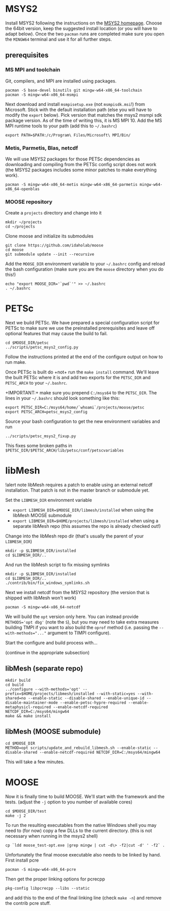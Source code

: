# MSYS2

Install MSYS2 following the instructions on the [MSYS2 homepage](https://www.msys2.org/).
Choose the 64bit version, keep the suggested install location (or you will have to adapt below).
Once the two `pacman` runs are completed make sure you open the `MINGW64` terminal
and use it for all further steps.

## prerequisites

### MS MPI and toolchain

Git, compilers, and MPI are installed using packages.

```
pacman -S base-devel binutils git mingw-w64-x86_64-toolchain
pacman -S mingw-w64-x86_64-msmpi
```

Next download and install `msmpisetup.exe` (not `msmpisdk.msi`!) from Microsoft.
Stick with the default installation path (else you will have to modify the `export` below).
Pick version that matches the msys2 msmpi sdk package version. As of the time of
writing this, it is MS MPI 10. Add the MS MPI runtime tools to your path (add this to `~/.bashrc`)

```
export PATH=$PATH:/c/Program\ Files/Microsoft\ MPI/Bin/
```

### Metis, Parmetis, Blas, netcdf

We will use MSYS2 packages for those PETSc dependencies as downloading and compiling
from the PETSc config script does not work (the MSYS2 packages includes some minor patches to
make everything work).

```
pacman -S mingw-w64-x86_64-metis mingw-w64-x86_64-parmetis mingw-w64-x86_64-openblas
```

### MOOSE repository

Create a `projects` directory and change into it

```
mkdir ~/projects
cd ~/projects
```

Clone moose and initialize its submodules

```
git clone https://github.com/idaholab/moose
cd moose
git submodule update --init --recursive
```

Add the `MOOSE_DIR` environment variable to your `~/.bashrc` config and reload the
bash configuration (make sure you are the `moose` directory when you do this!)

```
echo "export MOOSE_DIR='`pwd`'" >> ~/.bashrc
. ~/.bashrc
```

# PETSc

Next we build PETSc. We have prepared a special configuration script for PETSc
to make sure we use the preinstalled prerequisites and leave off optional features
that may cause the build to fail.

```
cd $MOOSE_DIR/petsc
../scripts/petsc_msys2_config.py
```

Follow the instructions printed at the end of the configure output on how to run make.

Once PETSc is built do +not+ run the `make install` command. We'll leave the built
PETSc where it is and add two exports for the `PETSC_DIR` and `PETSC_ARCH` to your `~/.bashrc`.

+IMPORTANT:+ make sure you prepend `C:/msys64` to the `PETSC_DIR`. The lines in your
`~/.bashrc` should look something like this:

```
export PETSC_DIR=C:/msys64/home/`whoami`/projects/moose/petsc
export PETSC_ARCH=petsc_msys2_config
```

Source your bash configuration to get the new environment variables and run

```
../scripts/petsc_msys2_fixup.py
```

This fixes some broken paths in `$PETSC_DIR/$PETSC_ARCH/lib/petsc/conf/petscvariables`

# libMesh

!alert note
libMesh requires a patch to enable using an external netcdf installation. That patch is not in the master branch or submodule yet.

Set the `LIBMESH_DIR` environment variable

- `export LIBMESH_DIR=$MOOSE_DIR/libmesh/installed` when using the libMesh MOOSE submodule
- `export LIBMESH_DIR=$HOME/projects/libmesh/installed` when using a separate libMesh repo (this assumes the repo is already checked out!)


Change into the libMesh repo dir (that's usually the parent of your `LIBMESH_DIR`)

```
mkdir -p $LIBMESH_DIR/installed
cd $LIBMESH_DIR/..
```

And run the libMesh script to fix missing symlinks

```
mkdir -p $LIBMESH_DIR/installed
cd $LIBMESH_DIR/..
./contrib/bin/fix_windows_symlinks.sh
```

Next we install netcdf from the MSYS2 repository (the version that is shipped with
libMesh won't work)

```
pacman -S mingw-w64-x86_64-netcdf
```

We will build the `opt` version only here. You can instead provide `METHODS='opt dbg'`
(note the `S`), but you may need to take extra measures building TMPI if you want to also
build the `oprof` method (i.e. passing the `--with-methods="..."` argument to TIMPI
configure).

Start the configure and build process with...

(continue in the appropriate subsection)

## libMesh (separate repo)

```
mkdir build
cd build
../configure --with-methods='opt' --prefix=$HOME/projects/libmesh/installed --with-static=yes --with-shared=no --enable-static --disable-shared --enable-unique-id --disable-maintainer-mode --enable-petsc-hypre-required --enable-metaphysicl-required --enable-netcdf-required NETCDF_DIR=C:/msys64/mingw64
make && make install
```

## libMesh (MOOSE submodule)

```
cd $MOOSE_DIR
METHOD=opt scripts/update_and_rebuild_libmesh.sh --enable-static --disable-shared --enable-netcdf-required NETCDF_DIR=C:/msys64/mingw64
```

This will take a few minutes.

# MOOSE

Now it is finally time to build MOOSE. We'll start with the framework and the
tests. (adjust the `-j` option to you number of available cores)

```
cd $MOOSE_DIR/test
make -j 2
```

To run the resulting executables from the native Windows shell you may need to
(for now) copy a few DLLs to the current directory. (this is not necessary when
running in the msys2 shell)

```
cp `ldd moose_test-opt.exe |grep mingw | cut -d\> -f2|cut -d' ' -f2` .
```

Unfortunately the final moose executable also needs to be linked by hand. First
install pcre

```
pacman -S mingw-w64-x86_64-pcre
```

Then get the proper linking options for pcrecpp

```
pkg-config libpcrecpp --libs --static
```

and add this to the end of the final linking line (check `make -n`) and remove
the contrib pcre stuff.
